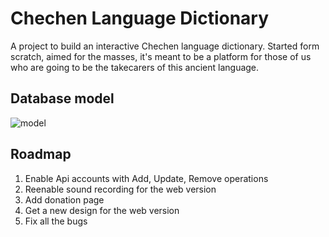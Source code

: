 # Chechen Language Dictionary

A project to build an interactive Chechen language dictionary. Started form scratch, aimed for the masses, it's meant to be a platform for those of us who are going to be the takecarers of this ancient language.

## Database model
![model](![model](https://github.com/movsar/chldr/blob/main/etc/mysql-database-backup/model.svg))

## Roadmap
1. Enable Api accounts with Add, Update, Remove operations
3. Reenable sound recording for the web version
4. Add donation page
6. Get a new design for the web version
7. Fix all the bugs
